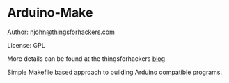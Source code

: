 # Arduino-Make

Author:  njohn@thingsforhackers.com

License: GPL

More details can be found at the thingsforhackers [blog](https://thingsforhackers.com/blog/)

Simple Makefile based approach to building Arduino compatible programs.
